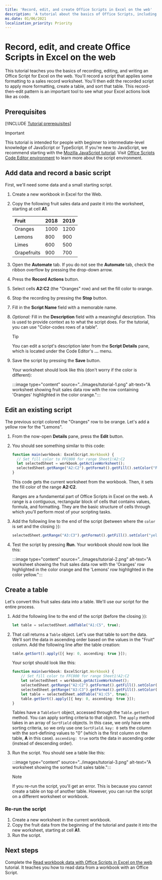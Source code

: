 ```yaml
---
title: 'Record, edit, and create Office Scripts in Excel on the web'
description: 'A tutorial about the basics of Office Scripts, including recording scripts with the Action Recorder and writing data to a workbook.'
ms.date: 01/06/2021
localization_priority: Priority
---
```


# Record, edit, and create Office Scripts in Excel on the web

This tutorial teaches you the basics of recording, editing, and writing an Office Script for Excel on the web. You'll record a script that applies some formatting to a sales record worksheet. You'll then edit the recorded script to apply more formatting, create a table, and sort that table. This record-then-edit pattern is an important tool to see what your Excel actions look like as code.

## Prerequisites

[!INCLUDE [Tutorial prerequisites](../includes/tutorial-prerequisites.md)]

> [!IMPORTANT]
> This tutorial is intended for people with beginner to intermediate-level knowledge of JavaScript or TypeScript. If you're new to JavaScript, we recommend starting with the [Mozilla JavaScript tutorial](https://developer.mozilla.org/docs/Web/JavaScript/Guide/Introduction). Visit [Office Scripts Code Editor environment](../overview/code-editor-environment.md) to learn more about the script environment.

## Add data and record a basic script

First, we'll need some data and a small starting script.

1. Create a new workbook in Excel for the Web.
2. Copy the following fruit sales data and paste it into the worksheet, starting at cell **A1**.

    |Fruit |2018 |2019 |
    |:---|:---|:---|
    |Oranges |1000 |1200 |
    |Lemons |800 |900 |
    |Limes |600 |500 |
    |Grapefruits |900 |700 |

3. Open the **Automate** tab. If you do not see the **Automate** tab, check the ribbon overflow by pressing the drop-down arrow.
4. Press the **Record Actions** button.
5. Select cells **A2:C2** (the "Oranges" row) and set the fill color to orange.
6. Stop the recording by pressing the **Stop** button.
7. Fill in the **Script Name** field with a memorable name.
8. *Optional:* Fill in the **Description** field with a meaningful description. This is used to provide context as to what the script does. For the tutorial, you can use "Color-codes rows of a table".

   > [!TIP]
   > You can edit a script's description later from the **Script Details** pane, which is located under the Code Editor's **...** menu.

9. Save the script by pressing the **Save** button.

    Your worksheet should look like this (don't worry if the color is different):

    :::image type="content" source="../images/tutorial-1.png" alt-text="A worksheet showing fruit sales data row with the row containing 'Oranges' highlighted in the color orange.":::

## Edit an existing script

The previous script colored the "Oranges" row to be orange. Let's add a yellow row for the "Lemons".

1. From the now-open **Details** pane, press the **Edit** button.
2. You should see something similar to this code:

    ```TypeScript
    function main(workbook: ExcelScript.Workbook) {
      // Set fill color to FFC000 for range Sheet1!A2:C2
      let selectedSheet = workbook.getActiveWorksheet();
      selectedSheet.getRange("A2:C2").getFormat().getFill().setColor("FFC000");
    }
    ```

    This code gets the current worksheet from the workbook. Then, it sets the fill color of the range **A2:C2**.

    Ranges are a fundamental part of Office Scripts in Excel on the web. A range is a contiguous, rectangular block of cells that contains values, formula, and formatting. They are the basic structure of cells through which you'll perform most of your scripting tasks.

3. Add the following line to the end of the script (between where the `color` is set and the closing `}`):

    ```TypeScript
    selectedSheet.getRange("A3:C3").getFormat().getFill().setColor("yellow");
    ```

4. Test the script by pressing **Run**. Your workbook should now look like this:

    :::image type="content" source="../images/tutorial-2.png" alt-text="A worksheet showing the fruit sales data row with the 'Oranges' row highlighted in the color orange and the 'Lemons' row highlighted in the color yellow.":::

## Create a table

Let's convert this fruit sales data into a table. We'll use our script for the entire process.

1. Add the following line to the end of the script (before the closing `}`):

    ```TypeScript
    let table = selectedSheet.addTable("A1:C5", true);
    ```

2. That call returns a `Table` object. Let's use that table to sort the data. We'll sort the data in ascending order based on the values in the "Fruit" column. Add the following line after the table creation:

    ```TypeScript
    table.getSort().apply([{ key: 0, ascending: true }]);
    ```

    Your script should look like this:

    ```TypeScript
    function main(workbook: ExcelScript.Workbook) {
        // Set fill color to FFC000 for range Sheet1!A2:C2
        let selectedSheet = workbook.getActiveWorksheet();
        selectedSheet.getRange("A2:C2").getFormat().getFill().setColor("FFC000");
        selectedSheet.getRange("A3:C3").getFormat().getFill().setColor("yellow");
        let table = selectedSheet.addTable("A1:C5", true);
        table.getSort().apply([{ key: 0, ascending: true }]);
    }
    ```

    Tables have a `TableSort` object, accessed through the `Table.getSort` method. You can apply sorting criteria to that object. The `apply` method takes in an array of `SortField` objects. In this case, we only have one sorting criteria, so we only use one `SortField`. `key: 0` sets the column with the sort-defining values to "0" (which is the first column on the table, **A** in this case). `ascending: true` sorts the data in ascending order (instead of descending order).

3. Run the script. You should see a table like this:

    :::image type="content" source="../images/tutorial-3.png" alt-text="A worksheet showing the sorted fruit sales table.":::

    > [!NOTE]
    > If you re-run the script, you'll get an error. This is because you cannot create a table on top of another table. However, you can run the script on a different worksheet or workbook.

### Re-run the script

1. Create a new worksheet in the current workbook.
2. Copy the fruit data from the beginning of the tutorial and paste it into the new worksheet, starting at cell **A1**.
3. Run the script.

## Next steps

Complete the [Read workbook data with Office Scripts in Excel on the web](excel-read-tutorial.md) tutorial. It teaches you how to read data from a workbook with an Office Script.
